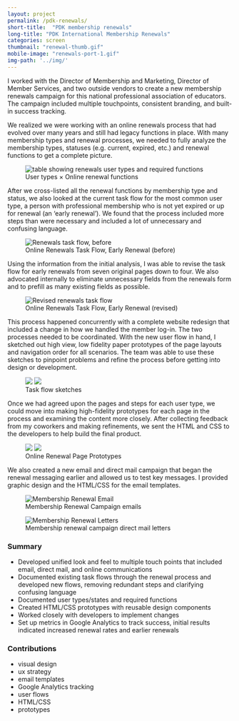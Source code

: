 ```yaml
---
layout: project
permalink: /pdk-renewals/
short-title:  "PDK membership renewals"
long-title: "PDK International Membership Renewals"
categories: screen
thumbnail: "renewal-thumb.gif"
mobile-image: "renewals-port-1.gif"
img-path: '../img/'
---
```

I worked with the Director of Membership and Marketing, Director of Member Services, and two outside vendors to create a new membership renewals campaign for this national professional association of educators. The campaign included multiple touchpoints, consistent branding, and built-in success tracking.

We realized we were working with an online renewals process that had evolved over many years and still had legacy functions in place. With many membership types and renewal processes, we needed to fully analyze the membership types, statuses (e.g. current, expired, etc.) and renewal functions to get a complete&nbsp;picture.
<figure>
	<img src="{{ page.img-path }}renewals-usertypes-functions.png" alt="table showing renewals user types and required functions" class="img-polaroid resizable" />
	<figcaption>User types &times; Online renewal functions</figcaption>
</figure>

After we cross-listed all the renewal functions by membership type and status, we also looked at the current task flow for the most common user type, a person with professional membership who is not yet expired or up for renewal (an &lsquo;early renewal&rsquo;). We found that the process included more steps than were necessary and included a lot of unnecessary and confusing language.
<figure>
	<img src="{{ page.img-path }}task-flow-before.png" alt="Renewals task flow, before" class="img-polaroid resizable" />
	<figcaption>Online Renewals Task Flow, Early Renewal (before)</figcaption>
</figure>
Using the information from the initial analysis, I was able to revise the task flow for early renewals from seven original pages down to four. We also advocated internally to eliminate unnecessary fields from the renewals form and to prefill as many existing fields as possible. 
<figure>
	<img src="{{ page.img-path }}renewals-task-flow-revised.gif" alt="Revised renewals task flow" class="img-polaroid resizable" />
	<figcaption>Online Renewals Task Flow, Early Renewal (revised)</figcaption>
</figure>
This process happened concurrently with a complete website redesign that included a change in how we handled the member log-in. The two processes needed to be coordinated. With the new user flow in hand, I sketched out high view, low fidelity paper prototypes of the page layouts and navigation order for all scenarios. The team was able to use these sketches to pinpoint problems and refine the process before getting into design or development.
<figure>
	<img src="{{ page.img-path }}task-flow-photo-2.jpg" class="img-polaroid img-halfsies">
	<img src="{{ page.img-path }}task-flow-photo.jpg" class="img-polaroid img-halfsies">
	<figcaption>Task flow sketches</figcaption>
</figure>
Once we had agreed upon the pages and steps for each user type, we could move into making high-fidelity prototypes for each page in the process and examining the content more closely. After collecting feedback from my coworkers and making refinements, we sent the HTML and CSS to the developers to help build the final product.
<figure> 
	<img src="{{ page.img-path }}expired-my-account-page.png" class="img-polaroid img-halfsies"/> 
	<img src="{{ page.img-path }}renewal-mockup-4.jpg" class="img-polaroid img-halfsies">
	<figcaption>Online Renewal Page Prototypes</figcaption>
</figure>
We also created a new email and direct mail campaign that began the renewal messaging earlier and allowed us to test key messages. I provided graphic design and the HTML/CSS for the email templates.
<figure>
	<img src="{{ page.img-path }}renewals-port-2.gif" alt="Membership Renewal Email" class="img-polaroid" />
	<figcaption>
		Membership Renewal Campaign emails
	</figcaption>
</figure>
<figure>
	<img src="{{ page.img-path }}renewals-port-1.gif" alt="Membership Renewal Letters" class="img-polaroid resizable" />
	<figcaption>
		Membership renewal campaign direct mail letters
	</figcaption>
</figure>
<div class="project-meta">
	<h3>Summary</h3>
	<ul>
		<li>Developed unified look and feel to multiple touch points that included email, direct mail, and online communications 
		</li>
		<li>Documented existing task flows through the renewal process and developed new flows, removing redundant steps and clarifying confusing language
		</li>
		<li>Documented user types/states and required functions
		</li>
		<li>Created HTML/CSS prototypes with reusable design components
		</li>
		<li>Worked closely with developers to implement changes
		</li>
		<li>Set up metrics in Google Analytics to track success, initial results indicated increased renewal rates and earlier renewals
		</li>
	</ul>
	<div class="project-contributions"> <h3>Contributions</h3>
		<ul class="skill-pills">
			<li>
				visual design
			</li>
			<li>ux strategy</li>
			<li>
				email templates
			</li>
			<li>Google Analytics tracking</li>
			<li>user flows</li>
			<li>HTML/CSS</li>
			<li>prototypes</li>
		</ul>